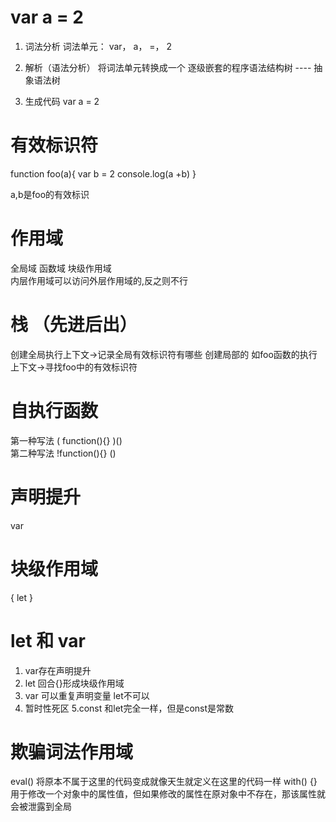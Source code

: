 # var a = 2

1. 词法分析
词法单元： var， a， =， 2

2. 解析（语法分析）
将词法单元转换成一个 逐级嵌套的程序语法结构树  ---- 抽象语法树

3. 生成代码
var a = 2

# 有效标识符
function foo(a){
    var b = 2
    console.log(a +b)
}

a,b是foo的有效标识

# 作用域  
全局域
函数域
块级作用域  
内层作用域可以访问外层作用域的,反之则不行

# 栈 （先进后出）
创建全局执行上下文->记录全局有效标识符有哪些
创建局部的 如foo函数的执行上下文->寻找foo中的有效标识符

# 自执行函数
第一种写法 ( function(){} )()  
第二种写法 !function(){} ()

# 声明提升
var 

# 块级作用域
{
    let
}

# let 和 var
1. var存在声明提升
2. let 回合{}形成块级作用域
3. var 可以重复声明变量 let不可以
4. 暂时性死区
5.const 和let完全一样，但是const是常数

# 欺骗词法作用域
eval() 将原本不属于这里的代码变成就像天生就定义在这里的代码一样
with() {} 用于修改一个对象中的属性值，但如果修改的属性在原对象中不存在，那该属性就会被泄露到全局